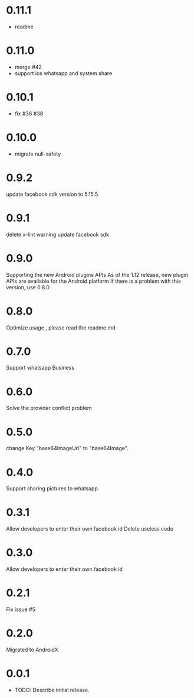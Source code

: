 # 0.11.1
- readme

# 0.11.0
- merge #42
- support ios whatsapp and system share

# 0.10.1
- fix #36 #38

# 0.10.0
- migrate null-safety

# 0.9.2
update facebook sdk version to 5.15.5

# 0.9.1
delete x-lint warning
update facebook sdk

# 0.9.0
Supporting the new Android plugins APIs
As of the 1.12 release, new plugin APIs are available for the Android platform
If there is a problem with this version, use 0.8.0

# 0.8.0
Optimize usage , please read the readme.md

# 0.7.0
Support whatsapp Business

# 0.6.0
Solve the provider conflict problem

# 0.5.0
change Key "base64ImageUrl" to "base64Image".

# 0.4.0
Support sharing pictures to whatsapp

# 0.3.1
Allow developers to enter their own facebook id
Delete useless code

# 0.3.0
Allow developers to enter their own facebook id

# 0.2.1

Fix issue #5

# 0.2.0

Migrated to AndroidX

# 0.0.1

* TODO: Describe initial release.
